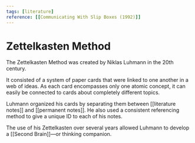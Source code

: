 ```yaml
---
tags: [literature]
reference: [[Communicating With Slip Boxes (1992)]]
---
```

# Zettelkasten Method

The Zettelkasten Method was created by Niklas Luhmann in the 20th century.

It consisted of a system of paper cards that were linked to one another in a web of ideas. As each card encompasses only one atomic concept, it can easily be connected to cards about completely different topics.

Luhmann organized his cards by separating them between [[literature notes]] and [[permanent notes]]. He also used a consistent referencing method to give a unique ID to each of his notes.

The use of his Zettelkasten over several years allowed Luhmann to develop a [[Second Brain]]—or thinking companion.

[//begin]: # "Autogenerated link references for markdown compatibility"
[literature-notes]: literature-notes "Literature Notes"
[permanent-notes]: permanent-notes "Permanent Notes"
[//end]: # "Autogenerated link references"